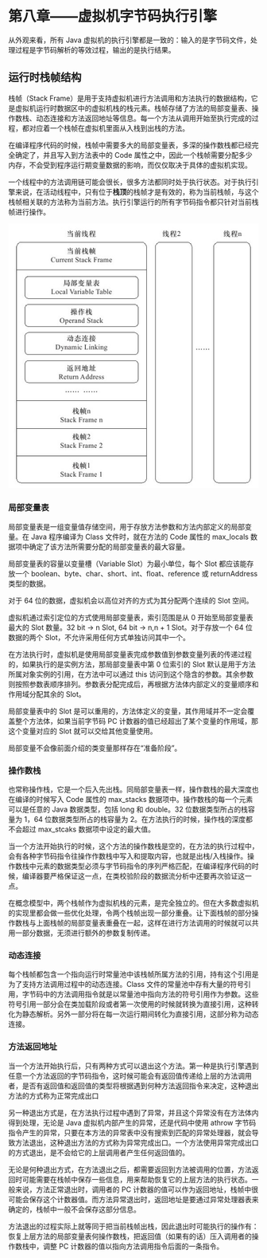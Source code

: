 # 第八章——虚拟机字节码执行引擎

从外观来看，所有 Java 虚拟机的执行引擎都是一致的：输入的是字节码文件，处理过程是字节码解析的等效过程，输出的是执行结果。

## 运行时栈帧结构

栈帧（Stack Frame）是用于支持虚拟机进行方法调用和方法执行的数据结构，它是虚拟机运行时数据区中的虚拟机栈的栈元素。栈帧存储了方法的局部变量表、操作数栈、动态连接和方法返回地址等信息。每一个方法从调用开始至执行完成的过程，都对应着一个栈帧在虚拟机里面从入栈到出栈的方法。

在编译程序代码的时候，栈帧中需要多大的局部变量表，多深的操作数栈都已经完全确定了，并且写入到方法表中的 Code 属性之中，因此一个栈帧需要分配多少内存，不会受到程序运行期变量数据的影响，而仅仅取决于具体的虚拟机实现。

一个线程中的方法调用链可能会很长，很多方法都同时处于执行状态。对于执行引擎来说，在活动线程中，只有位于**栈顶**的栈帧才是有效的，称为当前栈帧，与这个栈帧相关联的方法称为当前方法。执行引擎运行的所有字节码指令都只针对当前栈帧进行操作。

![栈帧的概念模型](../../Resources/stack_frame.jpg)

### 局部变量表

局部变量表是一组变量值存储空间，用于存放方法参数和方法内部定义的局部变量。在 Java 程序编译为 Class 文件时，就在方法的 Code 属性的 max_locals 数据项中确定了该方法所需要分配的局部变量表的最大容量。

局部变量表的容量以变量槽（Variable Slot）为最小单位，每个 Slot 都应该能存放一个 boolean、byte、char、short、int、float、reference 或 returnAddress 类型的数据。

对于 64 位的数据，虚拟机会以高位对齐的方式为其分配两个连续的 Slot 空间。


虚拟机通过索引定位的方式使用局部变量表，索引范围是从 0 开始至局部变量表最大的 Slot 数量。32 bit -> n Slot, 64 bit -> n,n + 1 Slot。对于存放一个 64 位数据的两个 Slot，不允许采用任何方式单独访问其中一个。

在方法执行时，虚拟机是使用局部变量表完成参数值到参数变量列表的传递过程的，如果执行的是实例方法，那局部变量表中第 0 位索引的 Slot 默认是用于方法所属对象实例的引用，在方法中可以通过 this 访问到这个隐含的参数。其余参数则按照参数表顺序排列。参数表分配完成后，再根据方法体内部定义的变量顺序和作用域分配其余的 Slot。

局部变量表中的 Slot 是可以重用的，方法体定义的变量，其作用域并不一定会覆盖整个方法体，如果当前字节码 PC 计数器的值已经超出了某个变量的作用域，那这个变量对应的 Slot 就可以交给其他变量使用。

局部变量不会像前面介绍的类变量那样存在“准备阶段”。

### 操作数栈

也常称操作栈，它是一个后入先出栈。同局部变量表一样，操作数栈的最大深度也在编译的时候写入 Code 属性的 max_stacks 数据项中。操作数栈的每一个元素可以是任意的 Java 数据类型，包括 long 和 double。32 位数据类型所占的栈容量为 1，64 位数据类型所占的栈容量为 2。在方法执行的时候，操作栈的深度都不会超过 max_stcaks 数据项中设定的最大值。

当一个方法开始执行的时候，这个方法的操作数栈是空的，在方法的执行过程中，会有各种字节码指令往操作作数栈中写入和提取内容，也就是出栈/入栈操作。操作数栈中元素的数据类型必须与字节码指令的序列严格匹配，在编译程序代码的时候，编译器要严格保证这一点，在类校验阶段的数据流分析中还要再次验证这一点。

在概念模型中，两个栈帧作为虚拟机栈的元素，是完全独立的。但在大多数虚拟机的实现里都会做一些优化处理，令两个栈帧出现一部分重叠。让下面栈帧的部分操作数栈与上面栈帧的局部变量表重叠在一起，这样在进行方法调用的时候就可以共用一部分数据，无须进行额外的参数复制传递。

### 动态连接

每个栈帧都包含一个指向运行时常量池中该栈帧所属方法的引用，持有这个引用是为了支持方法调用过程中的动态连接。Class 文件的常量池中存有大量的符号引用，字节码中的方法调用指令就是以常量池中指向方法的符号引用作为参数。这些符号引用一部分会在类加载阶段或者第一次使用的时候就转换为直接引用，这种转化为静态解析。另外一部分将在每一次运行期间转化为直接引用，这部分称为动态连接。

### 方法返回地址

当一个方法开始执行后，只有两种方式可以退出这个方法。第一种是执行引擎遇到任意一个方法返回的字节码指令，这时候可能会有返回值传递给上层的方法调用者，是否有返回值和返回值的类型将根据遇到何种方法返回指令来决定，这种退出方法的方式称为正常完成出口

另一种退出方式是，在方法执行过程中遇到了异常，并且这个异常没有在方法体内得到处理，无论是 Java 虚拟机内部产生的异常，还是代码中使用 athrow 字节码指令产生的异常，只要在本方法的异常表中没有搜索到匹配的异常处理器，就会导致方法退出，这种退出方法的方式称为异常完成出口。一个方法使用异常完成出口的方式退出，是不会给它的上层调用者产生任何返回值的。

无论是何种退出方式，在方法退出之后，都需要返回到方法被调用的位置，方法返回时可能需要在栈帧中保存一些信息，用来帮助恢复它的上层方法的执行状态。一般来说，方法正常退出时，调用者的 PC 计数器的值可以作为返回地址，栈帧中很可能会保存这个计数器值。而方法异常退出时，返回地址是要通过异常处理器表来确定的，栈帧中一般不会保存这部分信息。

方法退出的过程实际上就等同于把当前栈帧出栈，因此退出时可能执行的操作有：恢复上层方法的局部变量表何操作数栈，把返回值（如果有的话）压入调用者的操作数栈中，调整 PC 计数器的值以指向方法调用指令后面的一条指令。
